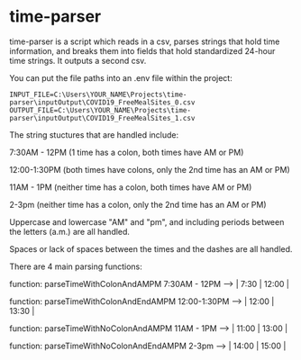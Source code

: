 # time-parser

time-parser is a script which reads in a csv, parses strings that hold time information, and breaks them into fields that hold standardized 24-hour time strings.  It outputs a second csv.

You can put the file paths into an .env file within the project:

    INPUT_FILE=C:\Users\YOUR_NAME\Projects\time-parser\inputOutput\COVID19_FreeMealSites_0.csv
    OUTPUT_FILE=C:\Users\YOUR_NAME\Projects\time-parser\inputOutput\COVID19_FreeMealSites_1.csv

The string stuctures that are handled include:

7:30AM - 12PM (1 time has a colon, both times have AM or PM)

12:00-1:30PM (both times have colons, only the 2nd time has an AM or PM)

11AM - 1PM (neither time has a colon, both times have AM or PM)

2-3pm (neither time has a colon, only the 2nd time has an AM or PM)



Uppercase and lowercase "AM" and "pm", and including periods between the letters (a.m.) are all handled.

Spaces or lack of spaces between the times and the dashes are all handled.



There are 4 main parsing functions:

function: parseTimeWithColonAndAMPM
7:30AM - 12PM --> | 7:30 | 12:00 |

function: parseTimeWithColonAndEndAMPM
12:00-1:30PM --> | 12:00 | 13:30 |

function: parseTimeWithNoColonAndAMPM
11AM - 1PM --> | 11:00 | 13:00 |

function: parseTimeWithNoColonAndEndAMPM
2-3pm --> | 14:00 | 15:00 |

